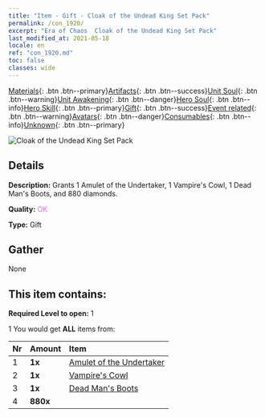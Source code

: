 ```yaml
---
title: "Item - Gift - Cloak of the Undead King Set Pack"
permalink: /con_1920/
excerpt: "Era of Chaos  Cloak of the Undead King Set Pack"
last_modified_at: 2021-05-18
locale: en
ref: "con_1920.md"
toc: false
classes: wide
---
```

 [Materials](/Items/){: .btn .btn--primary}[Artifacts](/Items/Artifacts/){: .btn .btn--success}[Unit Soul](/Items/UnitSoul/){: .btn .btn--warning}[Unit Awakening](/Items/UnitAwakening/){: .btn .btn--danger}[Hero Soul](/Items/HeroSoul/){: .btn .btn--info}[Hero Skill](/Items/HeroSkill/){: .btn .btn--primary}[Gift](/Items/Gift/){: .btn .btn--success}[Event related](/Items/Events/){: .btn .btn--warning}[Avatars](/Items/Avatars/){: .btn .btn--danger}[Consumables](/Items/Consumables/){: .btn .btn--info}[Unknown](/Items/Unknown/){: .btn .btn--primary}

 ![Cloak of the Undead King Set Pack](/images/t/i_907543.png)

## Details
 **Description:** Grants 1 Amulet of the Undertaker, 1 Vampire's Cowl, 1 Dead Man's Boots, and 880 diamonds.

 **Quality:** <span style="color: #DA70D6">OK</span>

 **Type:** Gift

## Gather

  None

## This item contains:

 **Required Level to open:** 1

 1 You would get **ALL** items  from:

  | Nr | Amount |     Item    |
  |:---|:-------|:------------|
  | 1 |  **1x** | [Amulet of the Undertaker](/Items/art_129/) |  | 
  | 2 |  **1x** | [Vampire's Cowl](/Items/art_130/) |  | 
  | 3 |  **1x** | [Dead Man's Boots](/Items/art_131/) |  | 
  | 4 |  **880x** | <i class="fas fa-gem"/> |  | 
